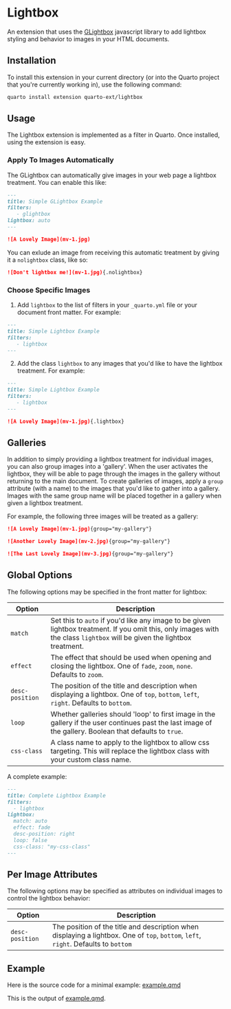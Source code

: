 # Lightbox

An extension that uses the [GLightbox](https://biati-digital.github.io/glightbox/) javascript library to add lightbox styling and behavior to images in your HTML documents.

## Installation

To install this extension in your current directory (or into the Quarto project that you're currently working in), use the following command:

``` bash
quarto install extension quarto-ext/lightbox
```

## Usage

The Lightbox extension is implemented as a filter in Quarto. Once installed, using the extension is easy.

### Apply To Images Automatically

The GLightbox can automatically give images in your web page a lightbox treatment. You can enable this like:

``` markdown
---
title: Simple GLightbox Example
filters:
   - glightbox
lightbox: auto
---

![A Lovely Image](mv-1.jpg)
```

You can exlude an image from receiving this automatic treatment by giving it a `nolightbox` class, like so:

``` markdown
![Don't lightbox me!](mv-1.jpg){.nolightbox}
```

### Choose Specific Images

1)  Add `lightbox` to the list of filters in your `_quarto.yml` file or your document front matter. For example:

``` markdown
---
title: Simple Lightbox Example
filters:
   - lightbox
---
```

2)  Add the class `lightbox` to any images that you'd like to have the lightbox treatment. For example:

``` markdown
---
title: Simple Lightbox Example
filters:
   - lightbox
---

![A Lovely Image](mv-1.jpg){.lightbox}
```

## Galleries

In addition to simply providing a lightbox treatment for individual images, you can also group images into a 'gallery'. When the user activates the lightbox, they will be able to page through the images in the gallery without returning to the main document. To create galleries of images, apply a `group` attribute (with a name) to the images that you'd like to gather into a gallery. Images with the same group name will be placed together in a gallery when given a lightbox treatment.

For example, the following three images will be treated as a gallery:

``` markdown
![A Lovely Image](mv-1.jpg){group="my-gallery"}

![Another Lovely Image](mv-2.jpg){group="my-gallery"}

![The Last Lovely Image](mv-3.jpg){group="my-gallery"}
```

## Global Options

The following options may be specified in the front matter for lightbox:

| Option          | Description                                                                                                                                                              |
|-----------------|--------------------------------------------------------------------------------------------------------------------------------------------------------------------------|
| `match`         | Set this to `auto` if you'd like any image to be given lightbox treatment. If you omit this, only images with the class `lightbox` will be given the lightbox treatment. |
| `effect`        | The effect that should be used when opening and closing the lightbox. One of `fade`, `zoom`, `none`. Defaults to `zoom`.                                                 |
| `desc-position` | The position of the title and description when displaying a lightbox. One of `top`, `bottom`, `left`, `right`. Defaults to `bottom`.                                     |
| `loop`          | Whether galleries should 'loop' to first image in the gallery if the user continues past the last image of the gallery. Boolean that defaults to `true`.                 |
| `css-class`     | A class name to apply to the lightbox to allow css targeting. This will replace the lightbox class with your custom class name.                                                                                                            |

A complete example:

``` markdown
---
title: Complete Lightbox Example
filters:
  - lightbox
lightbox:
  match: auto
  effect: fade
  desc-position: right
  loop: false
  css-class: "my-css-class"
---
```

## Per Image Attributes

The following options may be specified as attributes on individual images to control the lightbox behavior:

| Option          | Description                                                                                                                         |
|-----------------|-------------------------------------------------------------------------------------------------------------------------------------|
| `desc-position` | The position of the title and description when displaying a lightbox. One of `top`, `bottom`, `left`, `right`. Defaults to `bottom` |

## Example

Here is the source code for a minimal example: [example.qmd](https://github.com/quarto-ext/lightbox/blob/main/example.qmd)

This is the output of [example.qmd](https://quarto-ext.github.io/lightbox/).




